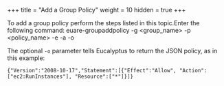 +++
title = "Add a Group Policy"
weight = 10
hidden = true
+++

To add a group policy perform the steps listed in this topic.Enter the following command: 
    euare-groupaddpolicy -g <group_name> -p <policy_name> -e <effect> -a
    							<actions> -o
    						

The optional `-o` parameter tells Eucalyptus to return the JSON policy, as in this example: 


    {"Version":"2008-10-17","Statement":[{"Effect":"Allow", "Action":["ec2:RunInstances"], "Resource":["*"]}]}

